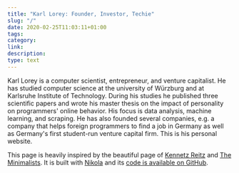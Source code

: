 ```yaml
---
title: "Karl Lorey: Founder, Investor, Techie"
slug: "/"
date: 2020-02-25T11:03:11+01:00
tags: 
category: 
link: 
description: 
type: text
---
```


Karl Lorey is a computer scientist, entrepreneur, and venture capitalist. He has studied computer science at the
university of Würzburg and at Karlsruhe Institute of Technology. During his studies he published three scientific papers
and wrote his master thesis on the impact of personality on programmers' online behavior. His focus is data analysis,
machine learning, and scraping. He has also founded several companies, e.g. a company that helps foreign programmers to
find a job in Germany as well as Germany's first student-run venture capital firm. This is his personal website.

This page is heavily inspired by the beautiful page of [Kennetz Reitz](https://www.kennethreitz.org/) and
[The Minimalists](https://www.theminimalists.com/). It is built with [Nikola](https://getnikola.com/) and its
[code is available on GitHub](https://github.com/lorey/karllorey.com).

